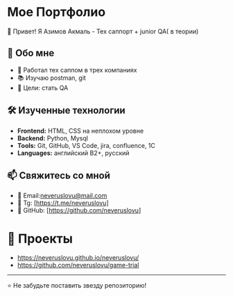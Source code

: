 # Мое Портфолио

👋 Привет! Я Азимов Акмаль - Тех саппорт + junior QA( в теории)

## 🚀 Обо мне
- 💼 Работал тех саппом в трех компаниях 
- 📚 Изучаю postman, git 
- 🎯 Цели: стать QA

## 🛠️ Изученные технологии
- **Frontend:** HTML, CSS на неплохом уровне
- **Backend:** Python, Mysql
- **Tools:** Git, GitHub, VS Code, jira, confluence, 1C
- **Languages:** английский B2+, русский 

## 📫 Свяжитесь со мной
- 📧 Email:neveruslovu@mail.com
- 💼 Tg: [https://t.me/neveruslovu]
- 🐙 GitHub: [https://github.com/neveruslovu]

# 📝 Проекты
- https://neveruslovu.github.io/neveruslovu/
- https://github.com/neveruslovu/game-trial

---
⭐ Не забудьте поставить звезду репозиторию!
